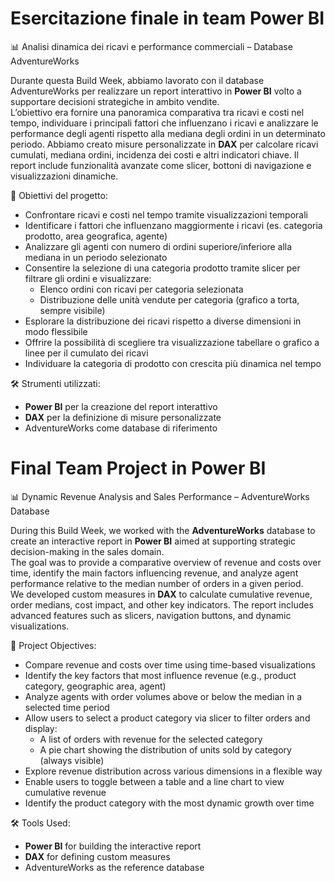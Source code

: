 # Esercitazione finale in team Power BI

📊 Analisi dinamica dei ricavi e performance commerciali – Database AdventureWorks

Durante questa Build Week, abbiamo lavorato con il database AdventureWorks per realizzare un report interattivo in **Power BI** volto a supportare decisioni strategiche in ambito vendite.  
L’obiettivo era fornire una panoramica comparativa tra ricavi e costi nel tempo, individuare i principali fattori che influenzano i ricavi e analizzare le performance degli agenti rispetto alla mediana degli ordini in un determinato periodo.
Abbiamo creato misure personalizzate in **DAX** per calcolare ricavi cumulati, mediana ordini, incidenza dei costi e altri indicatori chiave. Il report include funzionalità avanzate come slicer, bottoni di navigazione e visualizzazioni dinamiche.

📌 Obiettivi del progetto:

- Confrontare ricavi e costi nel tempo tramite visualizzazioni temporali  
- Identificare i fattori che influenzano maggiormente i ricavi (es. categoria prodotto, area geografica, agente)  
- Analizzare gli agenti con numero di ordini superiore/inferiore alla mediana in un periodo selezionato  
- Consentire la selezione di una categoria prodotto tramite slicer per filtrare gli ordini e visualizzare:
  - Elenco ordini con ricavi per categoria selezionata  
  - Distribuzione delle unità vendute per categoria (grafico a torta, sempre visibile)  
- Esplorare la distribuzione dei ricavi rispetto a diverse dimensioni in modo flessibile  
- Offrire la possibilità di scegliere tra visualizzazione tabellare o grafico a linee per il cumulato dei ricavi  
- Individuare la categoria di prodotto con crescita più dinamica nel tempo  

🛠 Strumenti utilizzati:

- **Power BI** per la creazione del report interattivo  
- **DAX** per la definizione di misure personalizzate  
- AdventureWorks come database di riferimento



# **Final Team Project in Power BI**

📊 Dynamic Revenue Analysis and Sales Performance – AdventureWorks Database

During this Build Week, we worked with the **AdventureWorks** database to create an interactive report in **Power BI** aimed at supporting strategic decision-making in the sales domain.  
The goal was to provide a comparative overview of revenue and costs over time, identify the main factors influencing revenue, and analyze agent performance relative to the median number of orders in a given period.  
We developed custom measures in **DAX** to calculate cumulative revenue, order medians, cost impact, and other key indicators. The report includes advanced features such as slicers, navigation buttons, and dynamic visualizations.

📌 Project Objectives:

- Compare revenue and costs over time using time-based visualizations  
- Identify the key factors that most influence revenue (e.g., product category, geographic area, agent)  
- Analyze agents with order volumes above or below the median in a selected time period  
- Allow users to select a product category via slicer to filter orders and display:
  - A list of orders with revenue for the selected category  
  - A pie chart showing the distribution of units sold by category (always visible)  
- Explore revenue distribution across various dimensions in a flexible way  
- Enable users to toggle between a table and a line chart to view cumulative revenue  
- Identify the product category with the most dynamic growth over time  

🛠 Tools Used:

- **Power BI** for building the interactive report  
- **DAX** for defining custom measures  
- AdventureWorks as the reference database  
 
